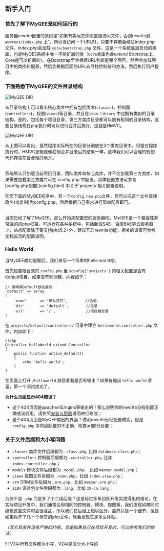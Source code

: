 新手入门
------

### 首先了解下MyQEE是如何运行的

服务器rewrite配置的原则是“如果有实际文件则直接访问文件，否则rewrite到 `wwwroot/index.php` 上”，所以当访问一个URL时，只要不存都会经过index.php文件。index.php会加载 `core/bootstrap.php` 文件，这是一个系统底层启动的类库，也是MyQEE系统中唯一不能扩展的类（`Core`类库也会extend Bootstrap上，Core是可以扩展的）。在Bootstrap里会根据URL判断是哪个项目，然后会加载项目中的类库和配置，然后会根据后面的URL去寻找控制器和方法，然后执行用户程序。



### 下面熟悉下MyQEE的文件目录结构

![MyQEE DIR](../assets/images/dir.png)

从目录结构上可以看出核心类库中拥有包括类库(`classes`)，控制器(`controllers`)，视图(`views`)等目录，并且在`team-library` 中也拥有类似的目录结构。是的，包括每个项目目录，第三方类库目录都可以拥有相同的目录结构，这些目录结构在php执行时可以进行合并后执行，这就是HMVC。

![MyQEE DIR](../assets/images/hmvc.png)

从上图可以看出，虽然程序实际所在的目录分别放在3个类库目录中，但是在程序执行时，HMVC逻辑就像右侧合并目录后的结果一样，这样我们可以合理的规划代码存放在最合理的地方。

<br>
系统默认只加载当前项目目录、团队类库和核心类库，并不会加载第三方类库，如果需要加载第三方类库可在`config.php`中配置，具体配置方法可参考 [config.php配置](config.html) 中关于`projects`相关配置说明。

在您下载的MyQEE程序中，有一个`config.new.php`文件，您可以把这个文件直接改名(或复制)为config.php，然后根据自己需求进行简单配置即可。

<br>
当您已经了解了MyQEE，那么开始来配置您的服务器吧。MyQEE是一个兼容性非常强的的php框架，可运行在各种系统中，包括新浪SAE，百度BAE等云服务器上，站点配置除了要支持php5.2+外，建议开启rewrite功能，相关的设置可参考文档首页的配置说明。


### Hello World

当MyQEE成功配置后，我们来写一个简单的hello world吧。

首先检查根目录的 `config.php` 里 `$config['projects']` 的相关配置是否有default项目，如果没有则创建，内容如下：

    // 请确保Default放在最后
    'default' => array
    (
        'name'      => '默认项目',        //名称
        'dir'       => 'default',        //目录
        'url'       => '/',              //项目根目录
    )

在 `projects/default/controllers/` 目录中建立 `helloworld.controller.php` 文件，内如如下：

    <?php
    Controller_HelloWorld extend Controller
    {
        public function action_default()
        {
            echo 'hello world';
        }
    }

在页面上打开 `/helloworld` 路径看看是否有输出？如果有输出 `hello world` 恭喜，第一个测试成功了。

**为什么页面显示404错误？**

* 这个404页面是apache/IIS/nginx等输出的？那么说明你的rewrite没有配置正确或没启用，请参照[安装与配置](setup.html)说明进行修改；
* 这个404页面是MyQEE输出的界面？说明rewrite已经配置成功，但是 `config.php` 中项目配置的不正确，检查url部分设置；


### 关于文件后缀和大小写问题

* `classes` 类库文件后缀都为 `.class.php`, 比如 `database.class.php`；
* `controllers` 控制器后缀都为 `.controller.php`, 比如 `index.controller.php`；
* `models` 模块文件后缀都为 `.model.php`， 比如 `member.model.php`；
* `views` 视图文件后缀为 `.view.php`，比如 `index.view.php`；
* `orm` ORM文件后缀为 `.orm.php`，比如 `member.orm.php`；
* `i18n` 语言包文件后缀都为 `.lang`，比如 `zh-cn.lang`；

为何不是 `.php` 而是多了个二级后缀？这是经过多年团队开发实践得出的结论，在实际项目开发中，我们通常会用相同的控制器、模块、视图等，我们发现如果同时编辑这些文件时会很混乱，所以我们在后缀上加以区分，虽然只是一个细节，但是如果你开了几十个标签的php文件，就会发现它是多么体贴。

*（其它目录并没有严格的约束，但是如果自己在项目开发时，可以参考我们的做法）*

!!! V3中所有文件都为小写，V2中是区分大小写的







